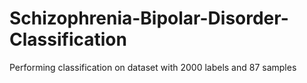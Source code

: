 # Schizophrenia-Bipolar-Disorder-Classification
Performing classification on dataset with 2000 labels and 87 samples
